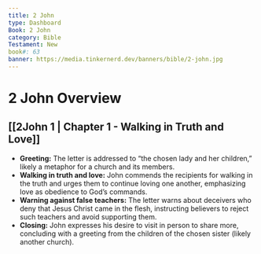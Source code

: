 ```yaml
---
title: 2 John
type: Dashboard
Book: 2 John
category: Bible
Testament: New
book#: 63
banner: https://media.tinkernerd.dev/banners/bible/2-john.jpg
---
```

# 2 John Overview

## [[2John 1 | Chapter 1 - Walking in Truth and Love]]
- **Greeting:** The letter is addressed to “the chosen lady and her children,” likely a metaphor for a church and its members.
- **Walking in truth and love:** John commends the recipients for walking in the truth and urges them to continue loving one another, emphasizing love as obedience to God’s commands.
- **Warning against false teachers:** The letter warns about deceivers who deny that Jesus Christ came in the flesh, instructing believers to reject such teachers and avoid supporting them.
- **Closing:** John expresses his desire to visit in person to share more, concluding with a greeting from the children of the chosen sister (likely another church).
